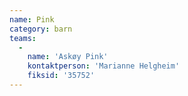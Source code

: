 ```yaml
---
name: Pink
category: barn
teams:
  -
    name: 'Askøy Pink'
    kontaktperson: 'Marianne Helgheim'
    fiksid: '35752'
---
```

